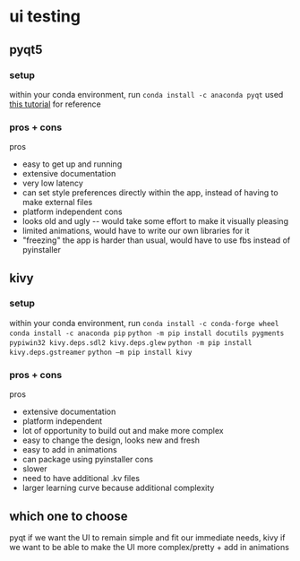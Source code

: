 # ui testing

## pyqt5

### setup
within your conda environment, run `conda install -c anaconda pyqt`
used [this tutorial](https://www.geeksforgeeks.org/pyqt5-qcheckbox/) for reference

### pros + cons
pros
- easy to get up and running
- extensive documentation
- very low latency
- can set style preferences directly within the app, instead of having to make external files
- platform independent
cons
- looks old and ugly -- would take some effort to make it visually pleasing
- limited animations, would have to write our own libraries for it
- "freezing" the app is harder than usual, would have to use fbs instead of pyinstaller

## kivy

### setup
within your conda environment, run
`conda install -c conda-forge wheel`
`conda install -c anaconda pip`
`python -m pip install docutils pygments pypiwin32 kivy.deps.sdl2 kivy.deps.glew`
`python -m pip install kivy.deps.gstreamer`
`python –m pip install kivy`

### pros + cons
pros
- extensive documentation
- platform independent
- lot of opportunity to build out and make more complex
- easy to change the design, looks new and fresh
- easy to add in animations
- can package using pyinstaller
cons
- slower
- need to have additional .kv files
- larger learning curve because additional complexity

## which one to choose

pyqt if we want the UI to remain simple and fit our immediate needs, kivy if we want
to be able to make the UI more complex/pretty + add in animations
